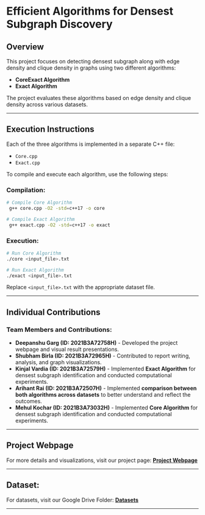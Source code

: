 # Efficient Algorithms for Densest Subgraph Discovery

## Overview
This project focuses on detecting densest subgraph along with edge density and clique density in graphs using two different algorithms:
- **CoreExact Algorithm**
- **Exact Algorithm**

The project evaluates these algorithms based on edge density and clique density across various datasets.

---


## Execution Instructions
Each of the three algorithms is implemented in a separate C++ file:
- `Core.cpp`
- `Exact.cpp`

To compile and execute each algorithm, use the following steps:

### Compilation:
```bash
# Compile Core Algorithm
 g++ core.cpp -O2 -std=c++17 -o core

# Compile Exact Algorithm
 g++ exact.cpp -O2 -std=c++17 -o exact

```

### Execution:
```bash
# Run Core Algorithm
./core <input_file>.txt

# Run Exact Algorithm
./exact <input_file>.txt

```

Replace `<input_file>.txt` with the appropriate dataset file.

---


## Individual Contributions
### Team Members and Contributions:
- **Deepanshu Garg (ID: 2021B3A72758H)** - Developed the project webpage and visual result presentations.
- **Shubham Birla (ID: 2021B3A72965H)** - Contributed to report writing, analysis, and graph visualizations.
- **Kinjal Vardia (ID: 2021B3A72579H)** - Implemented **Exact Algorithm** for densest subgraph identification and conducted computational experiments.
- **Arihant Rai (ID: 2021B3A72507H)** - Implemented **comparison between both algorithms across datasets** to better understand and reflect the outcomes.
- **Mehul Kochar (ID: 2021B3A73032H)** - Implemented **Core Algorithm** for densest subgraph identification and conducted computational experiments.

---

## Project Webpage
For more details and visualizations, visit our project page:
**[Project Webpage](https://mehul1404.github.io/DAA-Assignment-2-Group-37/)** 

---
## Dataset:
For datasets, visit our Google Drive Folder:
**[Datasets](https://drive.google.com/drive/folders/17K5BYvdAjpdkEXyEKRDs-4mcKl-eyp9Z?usp=sharing)** 

---


